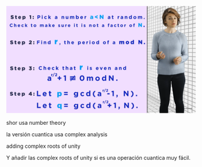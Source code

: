 ![Shor's Algorithm](image.png)

shor usa number theory

la versión cuantica usa complex analysis

adding complex roots of unity

Y añadir las complex roots of unity si es una operación cuantica muy fácil.



